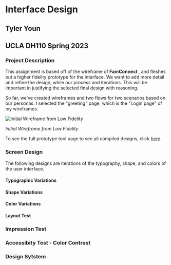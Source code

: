 # Interface Design

## Tyler Youn

## UCLA DH110 Spring 2023

### Project Description

This assignment is based off of the wireframe of <b> FamConnect </b>,
and fleshes out a higher fidelity prototype for the interface. We want
to add more detail and refine the design, while our process and iterations.
This will be important in justifying the selected final design with
reasoning. 

So far, we've created wireframes and two flows for two scenarios 
based on our personas. I selected the "greeting" page, which is the
"Login page" of my wireframes. 

![Initial Wireframe from Low Fidelity]()

<i> Initial Wireframe from Low Fidelity </i>

To see the full prototype tool page to see all compiled designs, click [here]().

### Screen Design

The following designs are iterations of the typography, shape,
and colors of the user interface. 

#### Typographic Variations

#### Shape Variations

#### Color Variations

#### Layout Test

### Impression Test


### Accessibity Test - Color Contrast

### Design Sytstem
